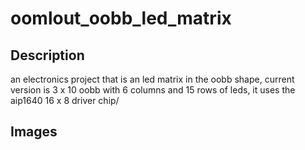 # oomlout_oobb_led_matrix
## Description
an electronics project that is an led matrix in the oobb shape, current version is 3 x 10 oobb with 6 columns and 15 rows of leds, it uses the aip1640 16 x 8 driver chip/

## Images
